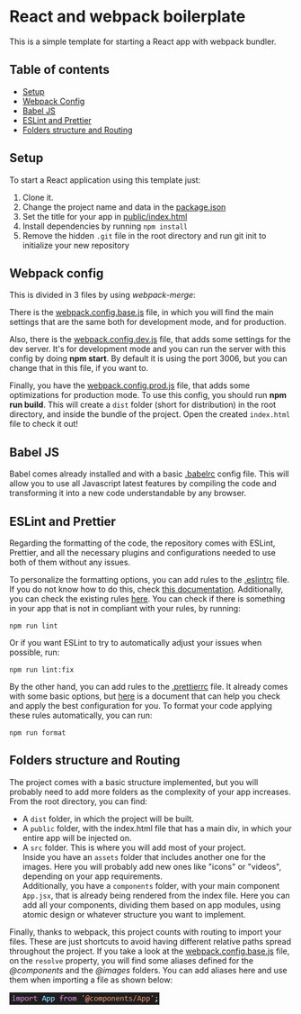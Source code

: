# React and webpack boilerplate

This is a simple template for starting a React app with webpack bundler.

## Table of contents

- [Setup](#setup)
- [Webpack Config](#webpack-config)
- [Babel JS](#babel-js)
- [ESLint and Prettier](#eslint-and-prettier)
- [Folders structure and Routing](#folders-structure-and-routing)

## Setup

To start a React application using this template just:

1. Clone it.
2. Change the project name and data in the [package.json](package.json)
3. Set the title for your app in [public/index.html](public/index.html)
4. Install dependencies by running `npm install`
5. Remove the hidden `.git` file in the root directory and run git init to initialize your new repository

## Webpack config

This is divided in 3 files by using _webpack-merge_:

There is the [webpack.config.base.js](webpack.config.base.js) file, in which you will find the main settings that are the same both for development mode, and for production.

Also, there is the [webpack.config.dev.js](webpack.config.dev.js) file, that adds some settings for the dev server. It's for development mode and you can run the server with this config by doing **npm start**. By default it is using the port 3006, but you can change that in this file, if you want to.

Finally, you have the [webpack.config.prod.js](webpack.config.prod.js) file, that adds some optimizations for production mode. To use this config, you should run **npm run build**. This will create a `dist` folder (short for distribution) in the root directory, and inside the bundle of the project. Open the created `index.html` file to check it out!

## Babel JS

Babel comes already installed and with a basic [.babelrc](.babelrc) config file. This will allow you to use all Javascript latest features by compiling the code and transforming it into a new code understandable by any browser.

## ESLint and Prettier

Regarding the formatting of the code, the repository comes with ESLint, Prettier, and all the necessary plugins and configurations needed to use both of them without any issues. 

To personalize the formatting options, you can add rules to the [.eslintrc](.eslintrc) file. If you do not know how to do this, check [this documentation](https://eslint.org/docs/user-guide/configuring/rules#configuring-rules). Additionally, you can check the existing rules [here](https://eslint.org/docs/rules/). You can check if there is something in your app that is not in compliant with your rules, by running:

```
npm run lint
```

Or if you want ESLint to try to automatically adjust your issues when possible, run:

```
npm run lint:fix
```

By the other hand, you can add rules to the [.prettierrc](.prettierrc) file. It already comes with some basic options, but [here](https://prettier.io/docs/en/options.html) is a document that can help you check and apply the best configuration for you. To format your code applying these rules automatically, you can run:

```
npm run format
```

## Folders structure and Routing

The project comes with a basic structure implemented, but you will probably need to add more folders as the complexity of your app increases. From the root directory, you can find:

  - A `dist` folder, in which the project will be built.
  - A `public` folder, with the index.html file that has a main div, in which your entire app will be injected on.
  - A `src` folder. This is where you will add most of your project. <br /> 
  Inside you have an `assets` folder that includes another one for the images. Here you will probably add new ones like "icons" or "videos", depending on your app requirements. <br />
  Additionally, you have a `components` folder, with your main component `App.jsx`, that is already being rendered from the index file. Here you can add all your components, dividing them based on app modules, using atomic design or whatever structure you want to implement.

Finally, thanks to webpack, this project counts with routing to import your files. These are just shortcuts to avoid having different relative paths spread throughout the project. If you take a look at the [webpack.config.base.js](webpack.config.base.js) file, on the `resolve` property, you will find some aliases defined for the _@components_ and the _@images_ folders. You can add aliases here and use them when importing a file as shown below:

![Routing Example](src/assets/images/routingExample.png "Component imported using @components alias")